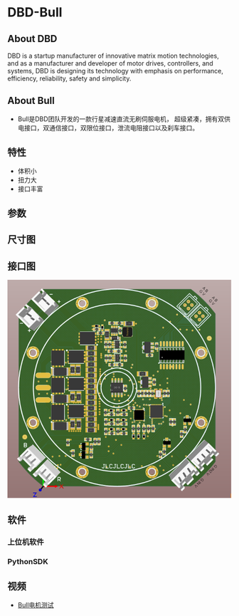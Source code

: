 # DBD-Bull

## About DBD

DBD is a startup manufacturer of innovative matrix motion technologies, and as a manufacturer and
developer of motor drives, controllers, and systems, DBD is designing its technology with emphasis on
performance, efficiency, reliability, safety and simplicity.


## About Bull
- Bull是DBD团队开发的一款行星减速直流无刷伺服电机， 超级紧凑，拥有双供电接口，双通信接口，双限位接口，泄流电阻接口以及刹车接口。

## 特性

- 体积小
- 扭力大
- 接口丰富

## 参数

## 尺寸图

## 接口图
![](003Bull.png)
## 软件

### 上位机软件
### PythonSDK

## 视频
- [Bull电机测试](https://www.bilibili.com/video/BV1WMQ9YZE7c?vd_source=bd72913d34487300e80485725261daec)
